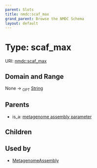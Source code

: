 ```yaml
---
parent: Slots
title: nmdc:scaf_max
grand_parent: Browse the NMDC Schema
layout: default
---
```


# Type: scaf_max




URI: [nmdc:scaf_max](https://microbiomedata/meta/scaf_max)

## Domain and Range

None ->  <sub>OPT</sub> [String](types/String.md)

## Parents

 *  is_a: [metagenome assembly parameter](metagenome_assembly_parameter.md)

## Children


## Used by

 * [MetagenomeAssembly](MetagenomeAssembly.md)
